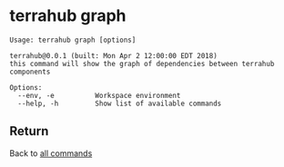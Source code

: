 # terrahub graph

```
Usage: terrahub graph [options]

terrahub@0.0.1 (built: Mon Apr 2 12:00:00 EDT 2018)
this command will show the graph of dependencies between terrahub components

Options:
  --env, -e 		 Workspace environment
  --help, -h 		 Show list of available commands
```


## Return
Back to [all commands](../commands.md)
